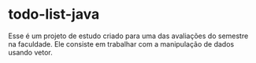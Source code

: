# todo-list-java
Esse é um projeto de estudo criado para uma das avaliações do semestre na faculdade. Ele consiste em trabalhar com a manipulação de dados usando vetor. 

